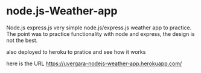 # node.js-Weather-app
Node.js express.js
 very simple node.js/express.js weather app to practice. The point was to practice functionality with node and express, the design is not the best.
 
 also deployed to heroku to pratice and see how it works
 
 here is the URL  https://uvergara-nodejs-weather-app.herokuapp.com/
